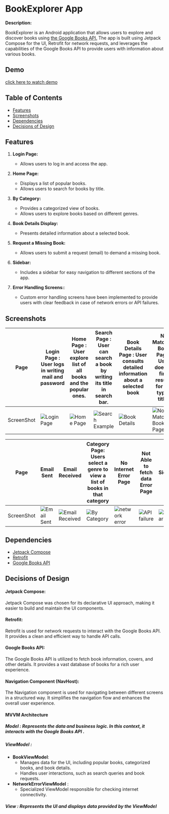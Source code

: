 # BookExplorer App

**Description:**

BookExplorer is an Android application that allows users to explore and discover books using [the Google Books API.](https://developers.google.com/books/docs/v1/using) The app is built using Jetpack Compose for the UI, Retrofit for network requests, and leverages the capabilities of the Google Books API to provide users with information about various books.

## Demo

[click here to watch demo]([https://drive.google.com/uc?id=1XDDk6MNVXgcBEM42AyHMa1OlArW8jF0J&export=download](https://drive.google.com/file/d/1XDDk6MNVXgcBEM42AyHMa1OlArW8jF0J))

## Table of Contents

- [Features](#features)
- [Screenshots](#screenshots)
- [Dependencies](#dependencies)
- [Decisions of Design](#decisions-of-design)


## Features

1. **Login Page:**
   - Allows users to log in and access the app.
   

2. **Home Page:**
   - Displays a list of popular books.
   - Allows users to search for books by title.


3. **By Category:**
   - Provides a categorized view of books.
   - Allows users to explore books based on different genres.  
   

4. **Book Details Display:**
   - Presents detailed information about a selected book.


5. **Request a Missing Book:**
   - Allows users to submit a request (email) to demand a missing book.


6. **Sidebar:**
   - Includes a sidebar for easy navigation to different sections of the app.
   
  
7. **Error Handling Screens:**:
   - Custom error handling screens have been implemented to provide users with clear feedback in case of network errors or API failures.


## Screenshots
| Page       | Login Page  : User logs in writing mail and password                            | Home Page : User explore list of all books and the popular ones.               | Search Page : User can search a book by writing its title in search bar.            | Book Details Page : User consults detailed information about a selected book      | No Matching Book Page : User doesn't find results for the typed title .                    | Request a Missing Book Page : User can send an email to request a book                      |
|------------|---------------------------------------------------------------------------------|--------------------------------------------------------------------------------|-------------------------------------------------------------------------------------|-----------------------------------------------------------------------------------|--------------------------------------------------------------------------------------------|---------------------------------------------------------------------------------------------|
| ScreenShot | ![Login Page](https://drive.google.com/uc?id=1lyw8DDFcTepZNw2j6MEI0CuYdBNJAFbo) | ![Home Page](https://drive.google.com/uc?id=1DmYyuRTZ7LKhXDsxM0HURUPEegMN556D) | ![Search Example](https://drive.google.com/uc?id=1RP6oHqy2t2GnQ2WwEVLZ3Rn09Lz_aKBS) | ![Book Details](https://drive.google.com/uc?id=1zN1aPhVgJRrhNsc_Fbe4q2-12vbxDWvO) | ![No Matching Book Page](https://drive.google.com/uc?id=1re1FiW8k9PsLnedXmsBGyX87_3Y6ZlnI) | ![Request a Missing Book](https://drive.google.com/uc?id=1IZuSu3G7LoAx3Qk2tG1HnTtd5DWi3THC) |

| Page       | Email Sent                                                                      | Email Received                                                                       | Category Page: Users select a genre to view a list of books in that category     | No Internet Error Page                                                             | Not Able to fetch data Error Page                                                | SideBar                                                                      |
|------------|---------------------------------------------------------------------------------|--------------------------------------------------------------------------------------|----------------------------------------------------------------------------------|------------------------------------------------------------------------------------|----------------------------------------------------------------------------------|------------------------------------------------------------------------------|
| ScreenShot | ![Email Sent](https://drive.google.com/uc?id=1DUEO_U83N6O4N-hyRw9-lsXADHbLIy_B) | ![Email Received ](https://drive.google.com/uc?id=1Ztr2HYsLUOczLtdf6gRCzCE2mrC5WZnw) | ![By Category](https://drive.google.com/uc?id=17rQDYypN52mJnw32O0lkqeBSAI5J1JKX) | ![network error](https://drive.google.com/uc?id=1BNfGQ1JwbthRl-Y9kT-_k-YDUPknnl07) | ![API failure](https://drive.google.com/uc?id=1b5zos2Xxn_qVq5RUVmcROXaZw2kSihN5) | ![SideBar](https://drive.google.com/uc?id=1RUY9ygj1fpNdd5Nqx0GsZ5g-1rb3Izba) |



## Dependencies

- [Jetpack Compose](https://developer.android.com/jetpack/compose)
- [Retrofit](https://square.github.io/retrofit/)
- [Google Books API](https://developers.google.com/books)

## Decisions of Design

#### Jetpack Compose:

Jetpack Compose was chosen for its declarative UI approach, making it easier to build and maintain the UI components.

#### Retrofit:

Retrofit is used for network requests to interact with the Google Books API. It provides a clean and efficient way to handle API calls.

#### Google Books API:

The Google Books API is utilized to fetch book information, covers, and other details. It provides a vast database of books for a rich user experience.

#### Navigation Component (NavHost):

The Navigation component is used for navigating between different screens in a structured way. It simplifies the navigation flow and enhances the overall user experience.

####  MVVM Architecture

##### Model : Represents the data and business logic. In this context, it interacts with the Google Books API .  

##### ViewModel :    
- **BookViewModel**:  
    - Manages data for the UI, including popular books, categorized books, and book details. 
    - Handles user interactions, such as search queries and book requests.
- **NetworkErrorViewModel** :
  - Specialized ViewModel responsible for checking internet connectivity.
     
##### View : Represents the UI and displays data provided by the ViewModel

